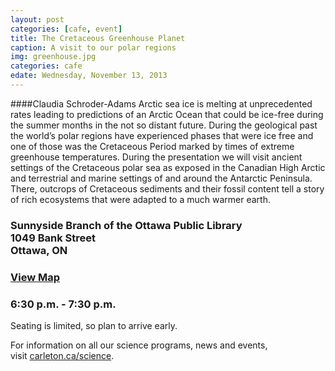 ```yaml
---
layout: post
categories: [cafe, event]
title: The Cretaceous Greenhouse Planet
caption: A visit to our polar regions
img: greenhouse.jpg
categories: cafe
edate: Wednesday, November 13, 2013
---
```

####Claudia Schroder-Adams
Arctic sea ice is melting at unprecedented rates leading to predictions of an Arctic Ocean that could be ice-free during the summer months in the not so distant future. During the geological past the world’s polar regions have experienced phases that were ice free and one of those was the Cretaceous Period marked by times of extreme greenhouse temperatures. During the presentation we will visit ancient settings of the Cretaceous polar sea as exposed in the Canadian High Arctic and terrestrial and marine settings of and around the Antarctic Peninsula. There, outcrops of Cretaceous sediments and their fossil content tell a story of rich ecosystems that were adapted to a much warmer earth.
<h3>Sunnyside Branch of the Ottawa Public Library&nbsp;<br />1049 Bank Street&nbsp;&nbsp;<br />Ottawa, ON&nbsp;</h3>
<h3><a href="http://goo.gl/maps/NUCcL" target="_blank">View Map</a></h3>
<h3>6:30 p.m. - 7:30 p.m.</h3>
<p>Seating is limited, so plan to arrive early.&nbsp;</p>
<p>For information on all our science programs, news and events, visit&nbsp;<a href="http://science.carleton.ca/">carleton.ca/science</a>.</p>